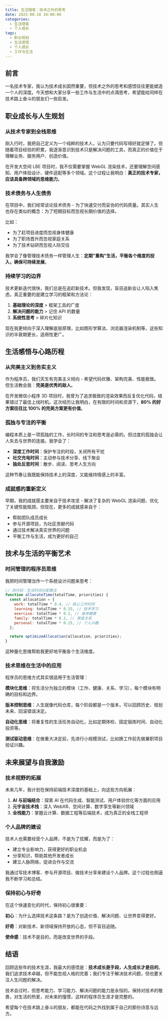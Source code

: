 ```yaml
---
title: 生活随笔：技术之外的思考
date: 2025-08-20 10:00:00
categories:
  - 生活随笔
  - 个人成长
tags:
  - 职业规划
  - 生活感悟
  - 个人成长
  - 工作与生活
---
```


## 前言

一名技术专家，我认为技术成长固然重要，但技术之外的思考和感悟往往更能塑造一个人的深度。今天想和大家分享一些工作与生活中的点滴思考，希望能给同样在技术路上奋斗的朋友们一些启发。

## 职业成长与人生规划

### 从技术专家到全栈思维

刚入行时，我把自己定义为一个纯粹的技术人，认为只要代码写得好就足够了。但随着项目经验的积累，我逐渐意识到技术只是解决问题的工具，而真正的价值在于理解业务、服务用户、创造价值。

在开发大空间 LBE 项目时，我不仅需要掌握 WebGL 渲染技术，还要理解空间感知、用户体验设计、硬件适配等多个领域。这个过程让我明白：**真正的技术专家，应该具备跨领域的思维能力**。

### 技术债务与人生债务

在项目中，我们经常谈论技术债务 - 为了快速交付而妥协的代码质量。其实人生也存在类似的概念：为了短期目标而忽视长期价值的选择。

比如：

- 为了赶项目进度而忽视身体健康
- 为了职场晋升而忽视家庭关系
- 为了技术钻研而忽视人际交往

我学会了像管理技术债务一样管理人生：**定期"重构"生活，平衡各个维度的投入，确保可持续发展**。

### 持续学习的边界

技术更新迭代很快，我们总是在追赶新技术。但我发现，盲目追新会让人陷入焦虑。真正重要的是建立学习的框架和方法论：

1. **基础理论的深度** > 框架工具的广度
2. **解决问题的能力** > 记住 API 的数量
3. **系统性思考** > 碎片化知识

现在我更倾向于深入理解底层原理，比如图形学算法、浏览器渲染机制等，这些知识的半衰期更长，适用性更广。

## 生活感悟与心路历程

### 从完美主义到务实主义

作为程序员，我们天生有完美主义倾向 - 希望代码优雅、架构完美、性能极致。但生活教会我：**完美是优秀的敌人**。

在开发微信小程序 3D 项目时，我曾为了追求极致的渲染效果而反复优化代码，结果错过了最佳上线时机。这次经历让我明白，在有限的时间和资源下，**80% 的好方案往往比 100% 的完美方案更有价值**。

### 孤独与专注的平衡

编程本质上是一项孤独的工作，长时间的专注和思考是必需的。但过度的孤独会让人失去与世界的连接。我学会了：

- **深度工作时间**：保护专注的时段，关闭所有干扰
- **社交充电时间**：主动参与技术分享、线下聚会
- **独处反思时间**：散步、阅读、思考人生方向

这种节奏让我既能保持技术上的深度，又能维持情感上的丰富。

### 成就感的重新定义

早期，我的成就感主要来自于技术攻坚 - 解决了复杂的 WebGL 渲染问题、优化了关键性能瓶颈。但现在，更多的成就感来自于：

- 帮助团队成员成长
- 参与开源项目，为社区贡献代码
- 通过技术解决真实世界的问题
- 平衡工作与生活，成为更好的自己

## 技术与生活的平衡艺术

### 时间管理的程序员思维

我把时间管理当作一个系统设计问题来思考：

```javascript
// 伪代码：生活时间分配算法
function allocateTime(totalTime, priorities) {
  const allocation = {
    work: totalTime * 0.4, // 核心工作时间
    learning: totalTime * 0.15, // 技术学习
    exercise: totalTime * 0.1, // 身体健康
    family: totalTime * 0.2, // 家庭关系
    personal: totalTime * 0.15, // 个人兴趣
  };

  return optimizeAllocation(allocation, priorities);
}
```

这种量化思维帮助我更好地平衡各个生活维度。

### 技术思维在生活中的应用

程序员的思维方式其实很适用于生活管理：

**模块化思维**：将生活分为独立的模块（工作、健康、关系、学习），每个模块有明确的目标和边界。

**版本控制思维**：人生就像代码仓库，每个阶段都是一个版本，可以回顾历史、规划未来、回滚错误决定。

**自动化思维**：将重复性的生活任务自动化，比如定期体检、固定锻炼时间、自动化投资等。

**测试驱动思维**：在做重大决定前，先进行小规模测试，比如换工作前先做兼职项目验证兴趣。

## 未来展望与自我激励

### 技术视野的拓展

未来几年，我计划在保持前端技术深度的基础上，向这些方向拓展：

1. **AI 与前端结合**：探索 AI 在代码生成、智能测试、用户体验优化等方面的应用
2. **元宇宙技术栈**：深入 WebXR、空间计算、数字孪生等新兴领域
3. **全栈能力**：掌握云计算、数据工程等后端技术，成为真正的全栈工程师

### 个人品牌的建设

技术人也需要经营个人品牌，不是为了炫耀，而是为了：

- 建立专业影响力，获得更好的职业机会
- 分享知识，帮助其他开发者成长
- 建立人脉网络，促进合作与交流

我通过写技术博客、参与开源项目、做技术分享来建设个人品牌。这个过程也倒逼我不断学习和总结。

### 保持初心与好奇

在这个快速变化的时代，保持初心很重要：

**初心**：为什么选择技术这条路？是为了创造价值、解决问题、让世界变得更好。

**好奇**：对新技术、新领域保持开放的心态，但不盲目追随。

**使命感**：技术不是目的，而是改变世界的手段。

## 结语

回顾这些年的技术生涯，我最大的感悟是：**技术成长是手段，人生成长才是目的**。我们追求技术卓越，但不能忽视人格的完善；我们专注于解决技术问题，但也要关注人生问题的解决。

技术会过时，但思考能力、学习能力、解决问题的能力是永恒的。保持对技术的敬畏，对生活的热爱，对未来的憧憬，这样的程序员生涯才是完整的。

希望每个在技术路上奋斗的朋友，都能在代码之外找到属于自己的那份诗意与远方。
